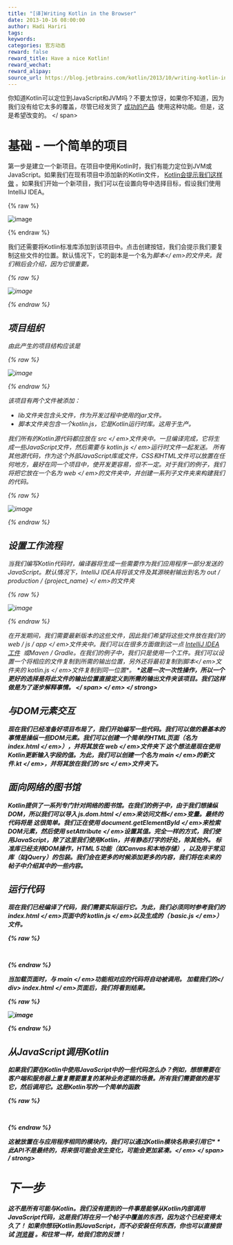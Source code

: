```yaml
---
title: "[译]Writing Kotlin in the Browser"
date: 2013-10-16 08:00:00
author: Hadi Hariri
tags:
keywords:
categories: 官方动态
reward: false
reward_title: Have a nice Kotlin!
reward_wechat:
reward_alipay:
source_url: https://blog.jetbrains.com/kotlin/2013/10/writing-kotlin-in-the-browser/
---
```


你知道Kotlin可以定位到JavaScript和JVM吗？不要太惊讶，如果你不知道，因为我们没有给它太多的覆盖，尽管已经发货了 [成功的产品](http://blog.jetbrains.com/webide/2012/08/liveedit-plugin-features-in-detail/)  使用这种功能。但是，这是希望改变的。<span id =“more-1330”> </ span>
# 基础 - 一个简单的项目

第一步是建立一个新项目。在项目中使用Kotlin时，我们有能力定位到JVM或JavaScript。如果我们在现有项目中添加新的Kotlin文件， [Kotlin会提示我们这样做](http://blog.jetbrains.com/kotlin/2013/10/how-to-configure-kotlin-in-your-project/) 。如果我们开始一个新项目，我们可以在设置向导中选择目标，假设我们使用IntelliJ IDEA。

{% raw %}
<p><img alt="image" border="0" data-recalc-dims="1" src="https://i0.wp.com/blog.jetbrains.com/kotlin/files/2013/10/image.png?resize=610%2C499&amp;ssl=1" style="padding-top: 0px; padding-left: 0px; padding-right: 0px; border-width: 0px;"/></p>
{% endraw %}

我们还需要将Kotlin标准库添加到该项目中。点击创建按钮，我们会提示我们要复制这些文件的位置。默认情况下，它的副本是一个名为<em>脚本</ em>的文件夹。我们稍后会介绍，因为它很重要。

{% raw %}
<p><img alt="image" border="0" data-recalc-dims="1" src="https://i0.wp.com/blog.jetbrains.com/kotlin/files/2013/10/image1.png?resize=603%2C157&amp;ssl=1" style="padding-top: 0px; padding-left: 0px; padding-right: 0px; border-width: 0px;"/></p>
{% endraw %}

## 项目组织

由此产生的项目结构应该是

{% raw %}
<p><img alt="image" border="0" data-recalc-dims="1" src="https://i2.wp.com/blog.jetbrains.com/kotlin/files/2013/10/image2.png?resize=350%2C196&amp;ssl=1" style="padding-top: 0px; padding-left: 0px; padding-right: 0px; border-width: 0px;"/></p>
{% endraw %}

该项目有两个文件被添加：

* lib文件夹包含头文件，作为开发过程中使用的jar文件。
* 脚本文件夹包含一个kotlin.js，它是Kotlin运行时库。这用于生产。

我们所有的Kotlin源代码都应放在<em> src </ em>文件夹中。一旦编译完成，它将生成一些JavaScript文件，然后需要与<em> kotlin.js </ em>运行时文件一起发送。
所有其他源代码，作为这个外部JavaScript库或文件，CSS和HTML文件可以放置在任何地方，最好在同一个项目中，使开发更容易，但不一定。对于我们的例子，我们将把它放在一个名为<em> web </ em>的文件夹中，并创建一系列子文件夹来构建我们的代码。

{% raw %}
<p><img alt="image" border="0" data-recalc-dims="1" src="https://i0.wp.com/blog.jetbrains.com/kotlin/files/2013/10/image3.png?resize=344%2C259&amp;ssl=1" style="padding-top: 0px; padding-left: 0px; padding-right: 0px; border-width: 0px;"/></p>
{% endraw %}

## 设置工作流程

当我们编写Kotlin代码时，编译器将生成一些需要作为我们应用程序一部分发送的JavaScript。默认情况下，IntelliJ IDEA将将该文件及其源映射输出到名为<em> out / production / {project_name} </ em>的文件夹

{% raw %}
<p><img alt="image" border="0" data-recalc-dims="1" src="https://i2.wp.com/blog.jetbrains.com/kotlin/files/2013/10/image4.png?resize=275%2C154&amp;ssl=1" style="padding-top: 0px; padding-left: 0px; margin: 0px; padding-right: 0px; border-width: 0px;"/></p>
{% endraw %}

在开发期间，我们需要最新版本的这些文件，因此我们希望将这些文件放在我们的<em> web / js / app </ em>文件夹中。我们可以在很多方面做到这一点 [IntelliJ IDEA工件](http://www.jetbrains.com/idea/webhelp/artifact.html)  或Maven / Gradle。在我们的例子中，我们只是使用一个工件。我们可以设置一个将相应的文件复制到所需的输出位置，另外还将最初复制到<em>脚本</ em>文件夹的<em> kotlin.js </ em>文件复制到同一位置*。
<strong> <em> <span style =“font-size：x-small;”> *这是一次一次性操作，所以一个更好的选择是将此文件的输出位置直接定义到所需的输出文件夹该项目。我们这样做是为了逐步解释事情。 </ span> </ em> </ strong>
## 与DOM元素交互

现在我们已经准备好项目布局了，我们开始编写一些代码。我们可以做的最基本的事情是操纵一些DOM元素。我们可以创建一个简单的HTML页面（名为<em> index.html </ em>），并将其放在<em> web </ em>文件夹下
这个想法是现在使用Kotlin更新输入字段的值。为此，我们可以创建一个名为<em> main </ em>的新文件.kt </ em>，并将其放在我们的<em> src </ em>文件夹下。
## 面向网络的图书馆

Kotlin提供了一系列专门针对网络的图书馆。在我们的例子中，由于我们想操纵DOM，所以我们可以导入<em> js.dom.html </ em>来访问<em>文档</ em>变量。最终的代码将是
这很简单。我们正在使用<em> document.getElementById </ em>来检索DOM元素，然后使用<em> setAttribute </ em>设置其值。完全一样的方式，我们使用JavaScript，除了这里我们使用Kotlin，并有静态打字的好处，除其他外。
标准库已经支持DOM操作，HTML 5功能（如Canvas和本地存储），以及用于常见库（如jQuery）的包装。我们会在更多的时候添加更多的内容，我们将在未来的帖子中介绍其中的一些内容。
## 运行代码

现在我们已经编译了代码，我们需要实际运行它。为此，我们必须同时参考我们的<em> index.html </ em>页面中的<em> kotlin.js </ em>以及生成的（<em> basic.js </ em>）文件。

{% raw %}
<p> </p>
{% endraw %}

当加载页面时，与<em> main </ em>功能相对应的代码将自动被调用。
加载我们的</ div> index.html </ em>页面后，我们将看到结果。

{% raw %}
<p><img alt="image" data-recalc-dims="1" src="https://i1.wp.com/blog.jetbrains.com/kotlin/files/2013/10/image5.png?resize=638%2C283&amp;ssl=1"/></p>
{% endraw %}

## 从JavaScript调用Kotlin

如果我们要在Kotlin中使用JavaScript中的一些代码怎么办？例如，想想需要在客户端和服务器上重复需要重复的某种业务逻辑的场景。所有我们需要做的是写它，然后调用它。这是Kotlin写的一个简单的函数

{% raw %}
<p> </p>
{% endraw %}

这被放置在与应用程序相同的模块内，我们可以通过Kotlin模块名称来引用它*
<strong> <span style =“color：＃000000;”> <em> *此API不是最终的，将来很可能会发生变化，可能会更加紧凑。</ em> </ span> / strong>
# 下一步

这不是所有可能与Kotlin。我们没有提到的一件事是能够从Kotlin内部调用JavaScript代码，这是我们将在另一个帖子中覆盖的东西，因为这个已经变得太久了！
如果你想玩Kotlin到JavaScript，而不必安装任何东西，你也可以直接尝试 [浏览器](http://kotlin-demo.jetbrains.com) 。和往常一样，给我们您的反馈！
